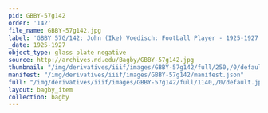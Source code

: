 ```yaml
---
pid: GBBY-57g142
order: '142'
file_name: GBBY-57g142.jpg
label: 'GBBY 57G/142: John (Ike) Voedisch: Football Player - 1925-1927'
_date: 1925-1927
object_type: glass plate negative
source: http://archives.nd.edu/Bagby/GBBY-57g142.jpg
thumbnail: "/img/derivatives/iiif/images/GBBY-57g142/full/250,/0/default.jpg"
manifest: "/img/derivatives/iiif/images/GBBY-57g142/manifest.json"
full: "/img/derivatives/iiif/images/GBBY-57g142/full/1140,/0/default.jpg"
layout: bagby_item
collection: bagby
---
```

